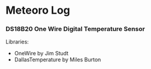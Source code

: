 # Meteoro Log

### DS18B20 One Wire Digital Temperature Sensor

Libraries:

- OneWire by Jim Studt
- DallasTemperature by Miles Burton
